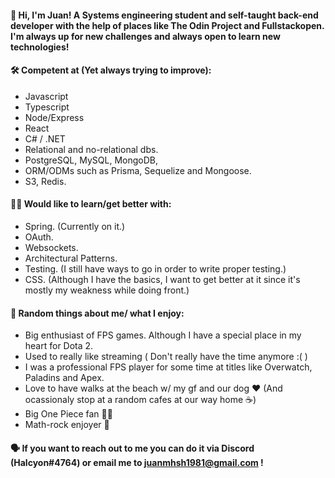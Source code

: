 #### 👋 Hi, I'm Juan! A Systems engineering student and self-taught back-end developer with the help of places like The Odin Project and Fullstackopen. I'm always up for new challenges and always open to learn new technologies! 


#### :hammer_and_wrench: Competent at (Yet always trying to improve):
  - Javascript
  - Typescript
  - Node/Express
  - React
  - C# / .NET
  - Relational and no-relational dbs.
  - PostgreSQL, MySQL, MongoDB, 
  - ORM/ODMs such as Prisma, Sequelize and Mongoose.
  - S3, Redis.


#### :technologist: Would like to learn/get better with:
  - Spring. (Currently on it.)
  - OAuth.
  - Websockets.
  - Architectural Patterns.
  - Testing. (I still have ways to go in order to write proper testing.)
  - CSS. (Although I have the basics, I want to get better at it since it's mostly my weakness while doing front.)


#### :raised_hands: Random things about me/ what I enjoy:
  - Big enthusiast of FPS games. Although I have a special place in my heart for Dota 2.
  - Used to really like streaming ( Don't really have the time anymore :( )
  - I was a professional FPS player for some time at titles like Overwatch, Paladins and Apex.
  - Love to have walks at the beach w/ my gf and our dog :heart: (And ocassionaly stop at a random cafes at our way home :coffee:)
  - Big One Piece fan 🏴‍☠️
  - Math-rock enjoyer 🎵


#### 🗣️ If you want to reach out to me you can do it via Discord (Halcyon#4764) or email me to juanmhsh1981@gmail.com !
